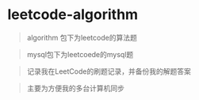 # leetcode-algorithm
>algorithm 包下为leetcode的算法题

>mysql包下为leetcoede的mysql题

>记录我在LeetCode的刷题记录，并备份我的解题答案

>主要为方便我的多台计算机同步
